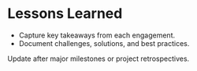 # Lessons Learned

- Capture key takeaways from each engagement.
- Document challenges, solutions, and best practices.

Update after major milestones or project retrospectives.
